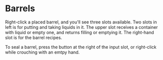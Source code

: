 # Barrels
Right-click a placed barrel, and you'll see three slots available. Two slots in left is for putting and taking liquids in it. The upper slot receives a container with liquid or empty one, and returns filling or emptying it. The right-hand slot is for the barrel recipes.

To seal a barrel, press the button at the right of the input slot, or right-click while crouching with an emtpy hand.